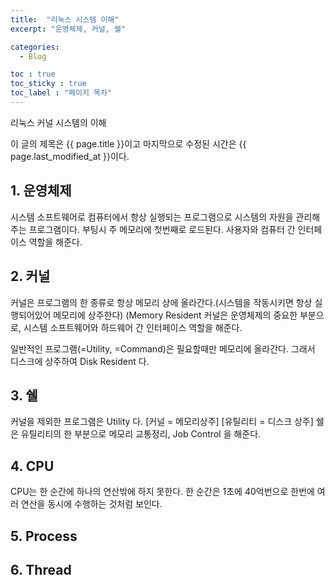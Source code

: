 ```yaml
---
title:  "리눅스 시스템 이해"
excerpt: "운영체제, 커널, 쉘"

categories:
  - Blog

toc : true
toc_sticky : true
toc_label : "페이지 목차"
---
```


리눅스 커널 시스템의 이해


이 글의 제목은 {{ page.title }}이고
마지막으로 수정된 시간은 {{ page.last_modified_at }}이다.

## 1. 운영체제

시스템 소프트웨어로 컴퓨터에서 항상 실행되는 프로그램으로 시스템의 자원을 관리해주는 프로그램이다. 
부팅시 주 메모리에 첫번째로 로드된다. 사용자와 컴퓨터 간 인터페이스 역할을 해준다.

## 2. 커널

커널은 프로그램의 한 종류로 항상 메모리 상에 올라간다.(시스템을 작동시키면 항상 실행되어있어 메모리에 상주한다) (Memory Resident
커널은 운영체제의 중요한 부분으로, 시스템 소프트웨어와 하드웨어 간 인터페이스 역할을 해준다.

일반적인 프로그램(=Utility, =Command)은 필요할때만 메모리에 올라간다. 그래서 디스크에 상주하여 Disk Resident 다. 

## 3. 쉘

커널을 제외한 프로그램은 Utility 다. [커널 = 메모리상주] [유틸리티 = 디스크 상주]
쉘은 유틸리티의 한 부분으로 메모리 교통정리, Job Control 을 해준다.

## 4. CPU

CPU는 한 순간에 하나의 연산밖에 하지 못한다.
한 순간은 1초에 40억번으로 한번에 여러 연산을 동시에 수행하는 것처럼 보인다.

## 5. Process 

## 6. Thread
